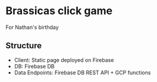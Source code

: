 # Brassicas click game

For Nathan's birthday

## Structure

- Client: Static page deployed on Firebase
- DB: Firebase DB
- Data Endpoints: Firebase DB REST API + GCP functions
